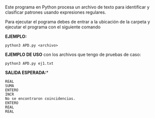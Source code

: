 Este programa en Python procesa un archivo de texto para identificar y clasificar patrones usando expresiones regulares.

Para ejecutar el pograma debes de entrar a la ubicación de la carpeta y ejecutar el programa con el siguiente comando 

**EJEMPLO:**

```
python3 APD.py <archivo>
```

**EJEMPLO DE USO** con los archivos que tengo de pruebas de caso:

```
python3 APD.py ej1.txt
```

**SALIDA ESPERADA:***

```
REAL
SUMA
ENTERO
INCR
No se encontraron coincidencias.
ENTERO
REAL
REAL
```
